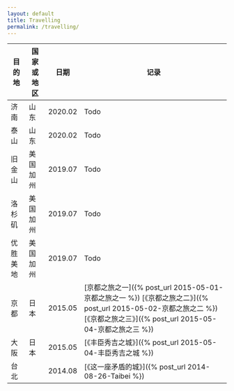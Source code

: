 ```yaml
---
layout: default
title: Travelling
permalink: /travelling/
---
```


|目的地|国家或地区|日期|记录|
|---|--|--|-----|
|济南|山东|2020.02|Todo|
|泰山|山东|2020.02|Todo|
|旧金山|美国加州|2019.07|Todo|
|洛杉矶|美国加州|2019.07|Todo|
|优胜美地|美国加州|2019.07|Todo|
|京都|日本|2015.05|[京都之旅之一]({% post_url 2015-05-01-京都之旅之一 %}) [《京都之旅之二》]({% post_url 2015-05-02-京都之旅之二 %}) [《京都之旅之三》]({% post_url 2015-05-04-京都之旅之三 %})|
|大阪|日本|2015.05|[《丰臣秀吉之城》]({% post_url 2015-05-04-丰臣秀吉之城 %})|
|台北||2014.08|[《这一座矛盾的城》]({% post_url 2014-08-26-Taibei %})|


